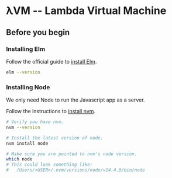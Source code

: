 # λVM -- Lambda Virtual Machine

## Before you begin

### Installing Elm

Follow the official guide to
[install Elm](https://guide.elm-lang.org/install/elm.html).

```sh
elm --version
```

### Installing Node

We only need Node to run the Javascript app as a server.

Follow the instructions to
[install nvm](https://github.com/nvm-sh/nvm#installing-and-updating).

```sh
# Verify you have nvm.
nvm --version

# Install the latest version of node.
nvm install node

# Make sure you are pointed to nvm's node version.
which node
# This could look something like:
#   /Users/<USER>/.nvm/versions/node/v14.4.0/bin/node
```
